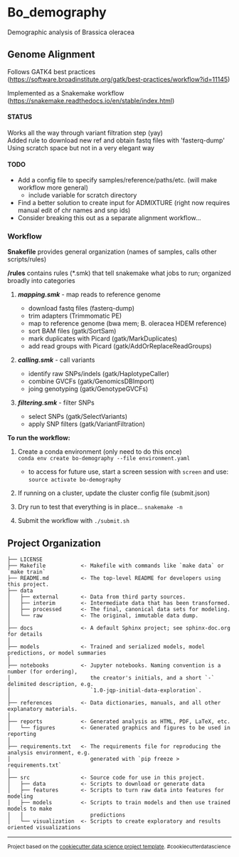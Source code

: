 Bo_demography
==============================

Demographic analysis of Brassica oleracea

Genome Alignment
------------
Follows GATK4 best practices (https://software.broadinstitute.org/gatk/best-practices/workflow?id=11145)

Implemented as a Snakemake workflow (https://snakemake.readthedocs.io/en/stable/index.html)  

#### STATUS
Works all the way through variant filtration step (yay)  
Added rule to download new ref and obtain fastq files with 'fasterq-dump'  
Using scratch space but not in a very elegant way

#### TODO
* Add a config file to specify samples/reference/paths/etc. (will make workflow more general)
  - include variable for scratch directory
* Find a better solution to create input for ADMIXTURE (right now requires manual edit of chr names and snp ids)
* Consider breaking this out as a separate alignment workflow...

### Workflow

**Snakefile** provides general organization (names of samples, calls other scripts/rules)

**/rules** contains rules (*.smk) that tell snakemake what jobs to run; organized broadly into categories

1. **_mapping.smk_** - map reads to reference genome
    + download fastq files (fasterq-dump)
    + trim adapters (Trimmomatic PE)
    + map to reference genome (bwa mem; B. oleracea HDEM reference)
    + sort BAM files (gatk/SortSam)
    + mark duplicates with Picard (gatk/MarkDuplicates)
    + add read groups with Picard (gatk/AddOrReplaceReadGroups)

2. **_calling.smk_** - call variants
    + identify raw SNPs/indels (gatk/HaplotypeCaller)
    + combine GVCFs (gatk/GenomicsDBImport)
    + joing genotyping (gatk/GenotypeGVCFs)

3. **_filtering.smk_** - filter SNPs
    + select SNPs (gatk/SelectVariants)
    + apply SNP filters (gatk/VariantFiltration)

**To run the workflow:**

1. Create a conda environment (only need to do this once)  
`conda env create bo-demography --file environment.yaml`
    + to access for future use, start a screen session with `screen` and use:  
    `source activate bo-demography`

2. If running on a cluster, update the cluster config file (submit.json)

3. Dry run to test that everything is in place...
`snakemake -n`

4. Submit the workflow with `./submit.sh`



Project Organization
------------

    ├── LICENSE
    ├── Makefile           <- Makefile with commands like `make data` or `make train`
    ├── README.md          <- The top-level README for developers using this project.
    ├── data
    │   ├── external       <- Data from third party sources.
    │   ├── interim        <- Intermediate data that has been transformed.
    │   ├── processed      <- The final, canonical data sets for modeling.
    │   └── raw            <- The original, immutable data dump.
    │
    ├── docs               <- A default Sphinx project; see sphinx-doc.org for details
    │
    ├── models             <- Trained and serialized models, model predictions, or model summaries
    │
    ├── notebooks          <- Jupyter notebooks. Naming convention is a number (for ordering),
    │                         the creator's initials, and a short `-` delimited description, e.g.
    │                         `1.0-jqp-initial-data-exploration`.
    │
    ├── references         <- Data dictionaries, manuals, and all other explanatory materials.
    │
    ├── reports            <- Generated analysis as HTML, PDF, LaTeX, etc.
    │   └── figures        <- Generated graphics and figures to be used in reporting
    │
    ├── requirements.txt   <- The requirements file for reproducing the analysis environment, e.g.
    │                         generated with `pip freeze > requirements.txt`
    │
    ├── src                <- Source code for use in this project.
    │   ├── data           <- Scripts to download or generate data
    │   ├── features       <- Scripts to turn raw data into features for modeling
    │   ├── models         <- Scripts to train models and then use trained models to make
    │   │                     predictions
    │   └── visualization  <- Scripts to create exploratory and results oriented visualizations

--------

<p><small>Project based on the <a target="_blank" href="https://drivendata.github.io/cookiecutter-data-science/">cookiecutter data science project template</a>. #cookiecutterdatascience</small></p>
